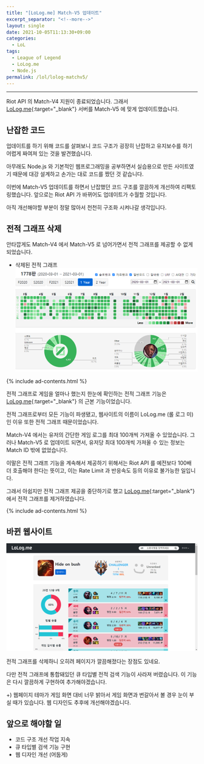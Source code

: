 ```yaml
---
title: "[LoLog.me] Match-V5 업데이트"
excerpt_separator: "<!--more-->"
layout: single
date: 2021-10-05T11:13:30+09:00
categories:
  - LoL
tags:
  - League of Legend
  - LoLog.me
  - Node.js
permalink: /lol/lolog-matchv5/
---
```

---

Riot API 의 Match-V4 지원이 종료되었습니다. 그래서 [LoLog.me](https://lolog.me/){:target="_blank"} 서버를 Match-V5 에 맞게 업데이트했습니다.

<!--more-->


## 난잡한 코드

업데이트를 하기 위해 코드를 살펴보니 코드 구조가 굉장히 난잡하고 유지보수를 하기 어렵게 짜여져 있는 것을 발견했습니다.

아무래도 Node.js 와 기본적인 웹프로그래밍을 공부하면서 실습용으로 만든 사이트였기 때문에 대강 설계하고 손가는 대로 코드를 짰던 것 같습니다.

이번에 Match-V5 업데이트를 하면서 난잡했던 코드 구조를 깔끔하게 개선하여 리팩토링했습니다. 앞으로는 Riot API 가 바뀌어도 업데이트가 수월할 것입니다.

아직 개선해야할 부분이 정말 많아서 천천히 구조화 시켜나갈 생각입니다.

## 전적 그래프 삭제

안타깝게도 Match-V4 에서 Match-V5 로 넘어가면서 전적 그래프를 제공할 수 없게 되었습니다.

* 삭제된 전적 그래프
![graph](/assets/post-images/lolog-matchv5/graph.png)

{% include ad-contents.html %}

전적 그래프로 게임을 얼마나 했는지 한눈에 확인하는 전적 그래프 기능은 [LoLog.me](https://lolog.me/){:target="_blank"} 의 근본 기능이었습니다.

전적 그래프로부터 모든 기능이 파생됐고, 웹사이트의 이름이 LoLog.me (롤 로그 미) 인 이유 또한 전적 그래프 때문이었습니다.

Match-V4 에서는 유저의 간단한 게임 로그를 최대 100개씩 가져올 수 있었습니다. 그러나 Match-V5 로 업데이트 되면서, 유저당 최대 100개씩 가져올 수 있는 정보는 Match ID 밖에 없었습니다.

이말은 전적 그래프 기능을 계속해서 제공하기 위해서는 Riot API 를 예전보다 100배 더 호출해야 한다는 뜻이고, 이는 Rate Limit 과 반응속도 등의 이유로 불가능한 일입니다.

그래서 아쉽지만 전적 그래프 제공을 중단하기로 했고 [LoLog.me](https://lolog.me/){:target="_blank"} 에서 전적 그래프를 제거하였습니다.

{% include ad-contents.html %}

## 바뀐 웹사이트

![graph](/assets/post-images/lolog-matchv5/new.png)

전적 그래프를 삭제하니 오히려 페이지가 깔끔해졌다는 장점도 있네요.

다만 전적 그래프에 통합돼있던 큐 타입별 전적 검색 기능이 사라져 버렸습니다. 이 기능은 다시 깔끔하게 구현하여 추가해야겠습니다.

+) 웹페이지 테마가 게임 화면 대비 너무 밝아서 게임 화면과 번갈아서 볼 경우 눈이 부실 때가 있습니다. 웹 디자인도 추후에 개선해야겠습니다.

## 앞으로 해야할 일

* 코드 구조 개선 작업 지속
* 큐 타입별 검색 기능 구현
* 웹 디자인 개선 (어둡게)
